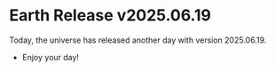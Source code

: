 # Earth Release v2025.06.19
Today, the universe has released another day with version 2025.06.19.
- Enjoy your day!
